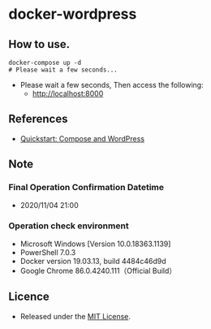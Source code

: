 # docker-wordpress


## How to use.
```shell script
docker-compose up -d
# Please wait a few seconds...
```

- Please wait a few seconds, Then access the following:
  - [http://localhost:8000](http://localhost:8000)


## References
- [Quickstart: Compose and WordPress](https://docs.docker.com/compose/wordpress/)


## Note

### Final Operation Confirmation Datetime
- 2020/11/04 21:00

### Operation check environment
- Microsoft Windows [Version 10.0.18363.1139]
- PowerShell 7.0.3
- Docker version 19.03.13, build 4484c46d9d
- Google Chrome 86.0.4240.111（Official Build）


## Licence
- Released under the [MIT License](https://opensource.org/licenses/MIT).
